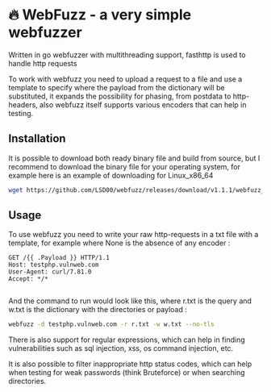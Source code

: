 # 🔥 WebFuzz - a very simple webfuzzer 
Written in go webfuzzer with multithreading support, fasthttp is used to handle http requests 

To work with webfuzz you need to upload a request to a file and use a template to specify where the payload from the dictionary will be substituted, it expands the possibility for phasing, from postdata to http-headers, also webfuzz itself supports various encoders that can help in testing. 

## Installation 
It is possible to download both ready binary file and build from source, but I recommend to download the binary file for your operating system, for example here is an example of downloading for Linux_x86_64
```sh 
wget https://github.com/LSD00/webfuzz/releases/download/v1.1.1/webfuzz_Linux_x86_64.tar.gz
```
## Usage 
To use webfuzz you need to write your raw http-requests in a txt file with a template, for example where None is the absence of any encoder : 
```
GET /{{ .Payload }} HTTP/1.1
Host: testphp.vulnweb.com
User-Agent: curl/7.81.0
Accept: */*


```
And the command to run would look like this, where r.txt is the query and w.txt is the dictionary with the directories or payload : 
```sh
webfuzz -d testphp.vulnweb.com -r r.txt -w w.txt --no-tls
```

There is also support for regular expressions, which can help in finding vulnerabilities such as sql injection, xss, os command injection, etc. 


It is also possible to filter inappropriate http status codes, which can help when testing for weak passwords (think Bruteforce) or when searching directories. 
